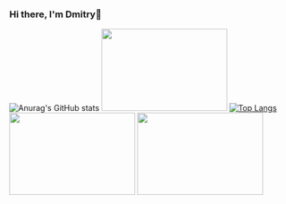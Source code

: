### Hi there, I'm Dmitry👋

![Anurag's GitHub stats](https://github-readme-stats.vercel.app/api?username=bymagadan&show_icons=true&theme=radical) <img src="https://moslenta.ru/thumb/1280x0/filters:quality(75):no_upscale()/imgs/2022/07/20/07/5502554/ea32138d70af60e9587bc927b50b02133fe92de1.jpg" width=225 height=147 />
[![Top Langs](https://github-readme-stats.vercel.app/api/top-langs/?username=bymagadan&theme=radical&layout=compact&langs_count=6)](https://github.com/anuraghazra/github-readme-stats)
<img src="https://flagfs.ru/content/istoricheskie/imperskiy-flag-icon2.jpg" width=225 height=147 />  <img src="https://medialeaks.ru/wp-content/uploads/2018/08/1-48-600x400.jpg" width=225 height=147 />


